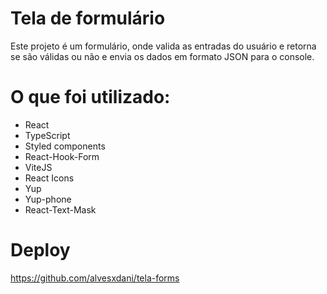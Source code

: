 # Tela de formulário
Este projeto é um formulário, onde valida as entradas do usuário e retorna se são válidas ou não e envia os dados em formato JSON para o console.

# O que foi utilizado:
 - React
 - TypeScript
 - Styled components
 - React-Hook-Form
 - ViteJS
 - React Icons
 - Yup
 - Yup-phone
 - React-Text-Mask

# Deploy
https://github.com/alvesxdani/tela-forms